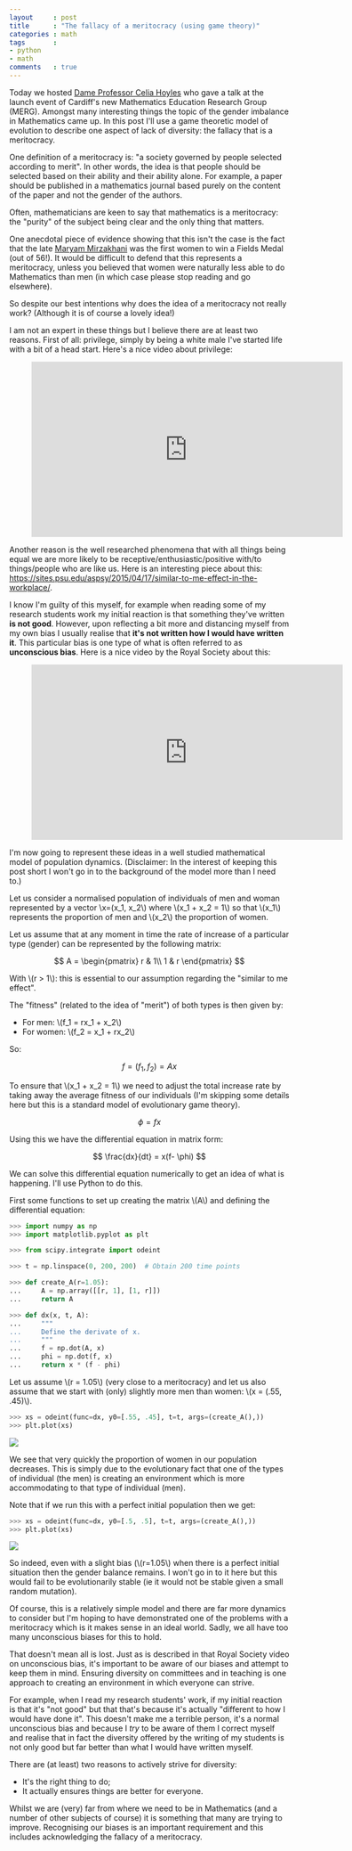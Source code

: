 ```yaml
---
layout     : post
title      : "The fallacy of a meritocracy (using game theory)"
categories : math
tags       :
- python
- math
comments   : true
---
```


Today we hosted [Dame Professor Celia
Hoyles](http://www.ucl.ac.uk/ioe/about/ioe-life/academics/celia-hoyles) who gave
a talk at the launch event of Cardiff's new Mathematics Education Research Group
(MERG). Amongst many interesting things the topic of the gender imbalance in
Mathematics came up. In this post I'll use a game theoretic model of evolution
to describe one aspect of lack of diversity: the fallacy that is a meritocracy.

One definition of a meritocracy is: "a society governed by people selected
according to merit". In other words, the idea is that people should be selected
based on their ability and their ability alone. For example, a paper should
be published in a mathematics journal based purely on the content of the paper
and not the gender of the authors.

Often, mathematicians are keen to say that mathematics is a meritocracy: the
"purity" of the subject being clear and the only thing that matters.

One anecdotal piece of evidence showing that this isn't the case is the fact
that the late [Maryam
Mirzakhani](https://en.wikipedia.org/wiki/Maryam_Mirzakhani) was the first women
to win a Fields Medal (out of 56!). It would be difficult to defend that this
represents a meritocracy, unless you believed that women were naturally less
able to do Mathematics than men (in which case please stop reading and go
elsewhere).

So despite our best intentions why does the idea of a meritocracy not really
work? (Although it is of course a lovely idea!)

I am not an expert in these things but I believe there are at least two reasons.
First of all: privilege, simply by being a white male I've started life with a
bit of a head start. Here's a nice video about privilege:

<div class="video">
    <figure>
<iframe width="560" height="315" src="https://www.youtube.com/embed/EIJqtWUiUCs"
frameborder="0" gesture="media" allowfullscreen></iframe>
    </figure>
</div>

Another reason is the well researched phenomena that with all things being equal
we are more likely to be receptive/enthusiastic/positive with/to things/people
who are like us. Here is an interesting piece about this:
https://sites.psu.edu/aspsy/2015/04/17/similar-to-me-effect-in-the-workplace/. 

I
know I'm guilty of this myself, for example when reading some of my research
students work my initial reaction is that something they've written **is not
good**. However, upon reflecting a bit more and distancing myself from my own
bias I usually realise that **it's not written how I would have written it**.
This particular bias is one type of what is often referred to as **unconscious
bias**. Here is a nice video by the Royal Society about this:

<div class="video">
    <figure>
<iframe width="560" height="315" src="https://www.youtube.com/embed/dVp9Z5k0dEE"
frameborder="0" gesture="media" allowfullscreen></iframe>
    </figure>
</div>

I'm now going to represent these ideas in a well studied mathematical model of
population dynamics. (Disclaimer: In the interest of keeping this post short I
won't go in to the background of the model more than I need to.)

Let us consider a normalised population of individuals of men and woman
represented by a vector \\x=(x_1, x_2\\) where \\(x_1 + x_2 = 1\\) so that
\\(x_1\\) represents the proportion of men and \\(x_2\\) the proportion of
women.

Let us assume that at any moment in time the rate of increase of a particular
type (gender) can be represented by the following matrix:

$$
A = \begin{pmatrix}
r & 1\\
1 & r
\end{pmatrix}
$$

With \\(r > 1\\): this is essential to our assumption regarding the "similar
to me effect".

The "fitness" (related to the idea of "merit") of both types is then given by:

- For men: \\(f_1 = rx_1 + x_2\\)
- For women: \\(f_2 = x_1 + rx_2\\)

So:

$$
f=(f_1, f_2) = Ax
$$

To ensure that \\(x_1 + x_2 = 1\\) we need to adjust the total increase rate by
taking away the average fitness of our individuals (I'm skipping some details
here but this is a standard model of evolutionary game theory).

$$
\phi = fx
$$

Using this we have the differential equation in matrix form:

$$
\frac{dx}{dt} = x(f- \phi)
$$

We can solve this differential equation numerically to get an idea of what is
happening. I'll use Python to do this.

First some functions to set
up creating the matrix \\(A\\) and defining the differential equation:

```python
>>> import numpy as np
>>> import matplotlib.pyplot as plt

>>> from scipy.integrate import odeint

>>> t = np.linspace(0, 200, 200)  # Obtain 200 time points

>>> def create_A(r=1.05):
...     A = np.array([[r, 1], [1, r]])
...     return A

>>> def dx(x, t, A):
...     """
...     Define the derivate of x.
...     """
...     f = np.dot(A, x)
...     phi = np.dot(f, x)
...     return x * (f - phi)

```

Let us assume \\(r = 1.05\\) (very close to a
meritocracy) and let us also assume that we start with (only) slightly more men
than women: \\(x = (.55, .45)\\).

```python
>>> xs = odeint(func=dx, y0=[.55, .45], t=t, args=(create_A(),))
>>> plt.plot(xs)
```

![]({{site.baseurl}}/assets/images/meritocracy_evolution.svg)

We see that very quickly the proportion of women in our population decreases.
This is simply due to the evolutionary fact that one of the types of individual
(the men) is creating an environment which is more accommodating to that type of
individual (men).

Note that if we run this with a perfect initial population then we get:

```python
>>> xs = odeint(func=dx, y0=[.5, .5], t=t, args=(create_A(),))
>>> plt.plot(xs)
```

![]({{site.baseurl}}/assets/images/meritocracy_evolution_perfect.svg)

So indeed, even with a slight bias (\\(r=1.05\\) when there is a perfect initial
situation then the gender balance remains. I won't go in to it here but this
would fail to be evolutionarily stable (ie it would not be stable given a small
random mutation).

Of course, this is a relatively simple model and there are far more dynamics
to consider but I'm hoping to have demonstrated one of the problems with a
meritocracy which is it makes sense in an ideal world. Sadly, we all have too
many unconscious biases for this to hold.

That doesn't mean all is lost. Just as is described in that Royal Society
video on unconscious bias, it's important to be aware of our biases and attempt
to keep them in mind. Ensuring diversity on committees and in teaching is one
approach to creating an environment in which everyone can strive.

For example, when I read my research students' work, if my initial reaction is
that it's "not good" but that that's because it's actually "different to how I
would have done it". This doesn't make me a terrible person, it's a normal
unconscious bias and because I *try* to be aware of them I correct myself and
realise that in fact the diversity offered by the writing of my students is not
only good but far better than what I would have written myself.

There are (at least) two reasons to actively strive for diversity:

- It's the right thing to do;
- It actually ensures things are better for everyone.

Whilst we are (very) far from where we need to be in Mathematics (and a number
of other subjects of course) it is something that many are trying to improve.
Recognising our biases is an important requirement and this includes
acknowledging the fallacy of a meritocracy.
